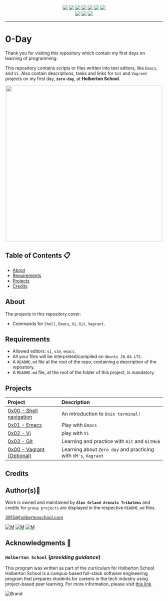 <p align="center">
<img src="https://img.shields.io/badge/LINUX-darkgreen.svg"/>
<img src="https://img.shields.io/badge/Shell-ligthgreen.svg"/>
<img src="https://img.shields.io/badge/Emacs-purple.svg"/>
<img src="https://img.shields.io/badge/Vi-green.svg"/>
<img src="https://img.shields.io/badge/Git-orange.svg"/> 
<img src="https://img.shields.io/badge/Vagrant-blue.svg"/>
<img src="https://img.shields.io/badge/Markdown-black.svg"/><br>
<img src="https://img.shields.io/github/repo-size/Alexoat76/zero_day"/>
<img src="https://img.shields.io/github/languages/code-size/Alexoat76/zero_day.svg"/>
<img src="https://img.shields.io/github/last-commit/Alexoat76/zero_day?style=round-square"/>	
</p>

---

# 0-Day

Thank you for visiting this repository which contain my first days on learning of programming. <br>

This repository contains scripts or files written into text editors, like `Emacs`, and `Vi`. Also contain descriptions, tasks and links for `Git` and `Vagrant` projects on my first day, **`zero-day`**, at **Holberton School**. <br>


<p align="center">
  <img width="500"  
        src="https://media1.giphy.com/media/zXmbOaTpbY6mA/200.gif"
  >
</p>	

## Table of Contents :clipboard:
* [About](#about)
* [Requirements](#requirements)
* [Projects](#projects)
* [Credits](#credits)

## About
The projects in this repository cover:

- Commands for `Shell`, `Emacs`, `Vi`, `Git`, `Vagrant`.

## Requirements

* Allowed editors: `vi`, `vim`, `emacs`. </div>
* All your files will be interpreted/compiled on `Ubuntu 20.04 LTS`.
* A `README.md` file at the root of the repo, containing a description of the repository.
* A `README.md` file, at the root of the folder of this project, is mandatory.

## Projects

<p align="center">
  
| Project | Description |
| :--- | :--- |
| [0x00 - Shell navigation](./0x00-shell_navigation) | An introduction to `Unix terminal!` |
| [0x01 - Emacs](./0x01-emacs) | Play with `Emacs`  |
| [0x02 - Vi](./0x02-vi) | play with `Vi` |
| [0x03 - Git](./0x03-git) | Learning and practice with `Git` and `GitHub` |
| [0x00 - Vagrant (Optional)](./0x00-vagrant) | Learning about `Zero day` and practicing with `VM's`, `Vagrant`  |


## Credits

## Author(s):blue_book:

Work is owned and maintained by 
	**`Alex Orland Arévalo Tribaldos`**  and credits for `group projects` are displayed in the respective `README.md` files.

<3915@holbertonschool.com>
	
[![M](https://upload.wikimedia.org/wikipedia/commons/thumb/9/91/Octicons-mark-github.svg/25px-Octicons-mark-github.svg.png)](https://github.com/Alexoat76)
[![M](https://upload.wikimedia.org/wikipedia/fr/thumb/c/c8/Twitter_Bird.svg/25px-Twitter_Bird.svg.png)](https://twitter.com/aoarevalot)
[![M](https://upload.wikimedia.org/wikipedia/commons/thumb/c/ca/LinkedIn_logo_initials.png/25px-LinkedIn_logo_initials.png)](https://www.linkedin.com/in/Alexoat76/)


## Acknowledgments :mega: 

### **`Holberton School`** (*providing guidance*)
	
This program was written as part of the curriculum for Holberton School.
Holberton School is a campus-based full-stack software engineering program
that prepares students for careers in the tech industry using project-based
peer learning. For more information,  please visit [this link](https://www.holbertonschool.com/).

![Brand](https://assets.website-files.com/6105315644a26f77912a1ada/610540e8b4cd6969794fe673_Holberton_School_logo-04-04.svg)
